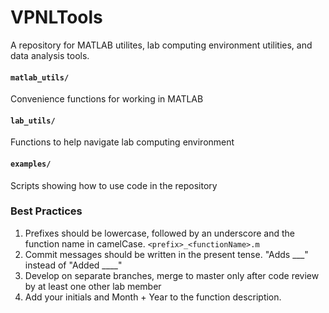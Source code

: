 # VPNLTools
A repository for MATLAB utilites, lab computing environment utilities, and 
data analysis tools.

#### `matlab_utils/`
Convenience functions for working in MATLAB

#### `lab_utils/`
Functions to help navigate lab computing environment

#### `examples/`
Scripts showing how to use code in the repository

### Best Practices
1. Prefixes should be lowercase, followed by an underscore and the function name in camelCase. `<prefix>_<functionName>.m`
2. Commit messages should be written in the present tense. "Adds ___" instead of "Added ____"
3. Develop on separate branches, merge to master only after code review by at least one other lab member
4. Add your initials and Month + Year to the function description.
